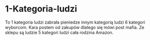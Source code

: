# 1-Kategoria-ludzi
To 1 kategoria ludzi zabrała pieniedze innym kategorią ludzi 6 kategori wyborcom. Kara postem od zakupów dlatego się mówi post mafia. 
Ze sklepu są ludzie 5 kategori ludzi cała  rodzina Amazon. 
